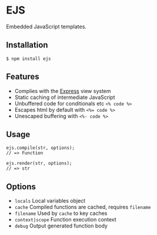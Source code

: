 
# EJS

Embedded JavaScript templates.

## Installation

    $ npm install ejs

## Features

  * Complies with the [Express](http://expressjs.com) view system
  * Static caching of intermediate JavaScript
  * Unbuffered code for conditionals etc `<% code %>`
  * Escapes html by default with `<%= code %>`
  * Unescaped buffering with `<%- code %>`

## Usage

    ejs.compile(str, options);
    // => Function

    ejs.render(str, options);
    // => str

## Options

  - `locals`          Local variables object
  - `cache`           Compiled functions are cached, requires `filename`
  - `filename`        Used by `cache` to key caches
  - `context|scope`   Function execution context
  - `debug`           Output generated function body
  